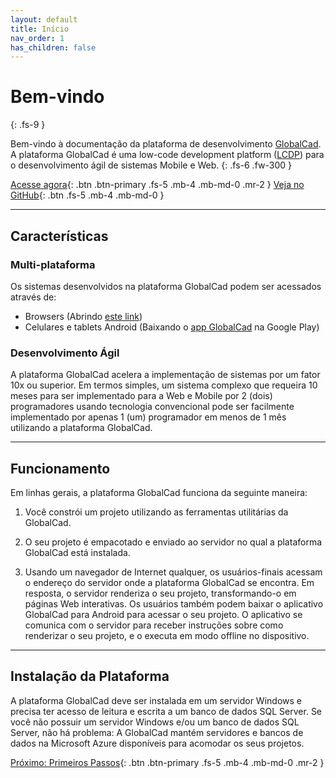 ```yaml
---
layout: default
title: Início
nav_order: 1
has_children: false
---
```

# Bem-vindo
{: .fs-9 }

Bem-vindo à documentação da plataforma de desenvolvimento [GlobalCad](https://www.globalcad.com.br). A plataforma GlobalCad é uma low-code development platform ([LCDP](https://en.wikipedia.org/wiki/Low-code_development_platform)) para o desenvolvimento ágil de sistemas Mobile e Web. 
{: .fs-6 .fw-300 }

[Acesse agora](https://app.globalcad.com.br){: .btn .btn-primary .fs-5 .mb-4 .mb-md-0 .mr-2 } [Veja no GitHub](https://github.com/francisco-macedo/globalcad.docs.git){: .btn .fs-5 .mb-4 .mb-md-0 }

---

## Características

### Multi-plataforma

Os sistemas desenvolvidos na plataforma GlobalCad podem ser acessados através de:

- Browsers (Abrindo [este link](https://app.globalcad.com.br))
- Celulares e tablets Android (Baixando o [app GlobalCad](https://play.google.com/store/apps/details?id=globalcad.services) na Google Play)

### Desenvolvimento Ágil

A plataforma GlobalCad acelera a implementação de sistemas por um fator 10x ou superior. Em termos simples, um sistema complexo que requeira 10 meses para ser implementado para a Web e Mobile por 2 (dois) programadores usando tecnologia convencional pode ser facilmente implementado por apenas 1 (um) programador em menos de 1 mês utilizando a plataforma GlobalCad.

---

## Funcionamento

Em linhas gerais, a plataforma GlobalCad funciona da seguinte maneira:

1. Você constrói um projeto utilizando as ferramentas utilitárias da GlobalCad.

2. O seu projeto é empacotado e enviado ao servidor no qual a plataforma GlobalCad está instalada.

3. Usando um navegador de Internet qualquer, os usuários-finais acessam o endereço do servidor onde a plataforma GlobalCad se encontra. Em resposta, o servidor renderiza o seu projeto, transformando-o em páginas Web interativas. Os usuários também podem baixar o aplicativo GlobalCad para Android para acessar o seu projeto. O aplicativo se comunica com o servidor para receber instruções sobre como renderizar o seu projeto, e o executa em modo offline no dispositivo.

---

## Instalação da Plataforma

A plataforma GlobalCad deve ser instalada em um servidor Windows e precisa ter acesso de leitura e escrita a um banco de dados SQL Server. Se você não possuir um servidor Windows e/ou um banco de dados SQL Server, não há problema: A GlobalCad mantém servidores e bancos de dados na Microsoft Azure disponíveis para acomodar os seus projetos.

[Próximo: Primeiros Passos](nextsteps.md){: .btn .btn-primary .fs-5 .mb-4 .mb-md-0 .mr-2 }
